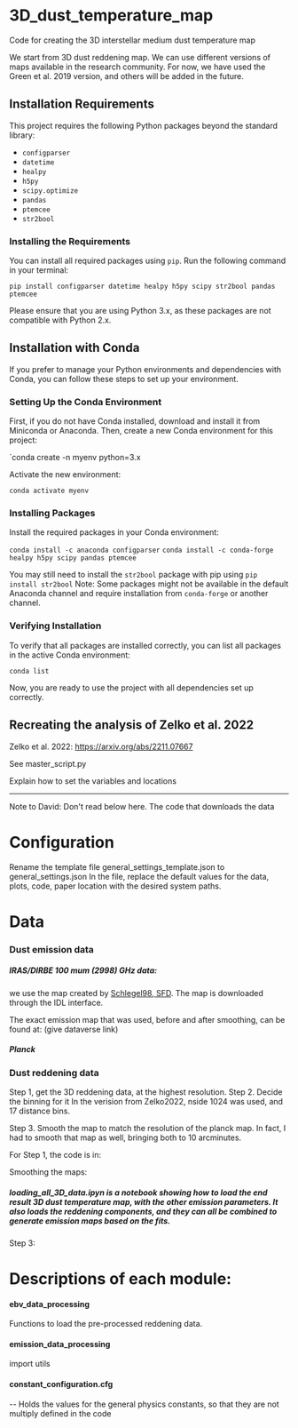# 3D_dust_temperature_map

Code for creating the 3D  interstellar medium dust temperature map 

We start from 3D dust reddening map. We can use different versions of maps available in the research community. For now, we have used the Green et al. 2019 version, and others will be added in the future.


## Installation Requirements

This project requires the following Python packages beyond the standard library:

- `configparser`
- `datetime`
- `healpy`
- `h5py`
- `scipy.optimize`
- `pandas`
- `ptemcee`
- `str2bool`

### Installing the Requirements

You can install all required packages using `pip`. Run the following command in your terminal:

`pip install configparser datetime healpy h5py scipy str2bool pandas ptemcee`

Please ensure that you are using Python 3.x, as these packages are not compatible with Python 2.x.

## Installation with Conda

If you prefer to manage your Python environments and dependencies with Conda, you can follow these steps to set up your environment.

### Setting Up the Conda Environment

First, if you do not have Conda installed, download and install it from Miniconda or Anaconda. Then, create a new Conda environment for this project:


`conda create -n myenv python=3.x

Activate the new environment:

`conda activate myenv`

### Installing Packages

Install the required packages in your Conda environment:

`conda install -c anaconda configparser` 
`conda install -c conda-forge healpy h5py scipy pandas ptemcee`

You may still need to install the `str2bool` package with pip using
`pip install str2bool`
Note: Some packages might not be available in the default Anaconda channel and require installation from `conda-forge` or another channel.

### Verifying Installation

To verify that all packages are installed correctly, you can list all packages in the active Conda environment:

`conda list`

Now, you are ready to use the project with all dependencies set up correctly.
## Recreating the analysis of Zelko et al. 2022

Zelko et al. 2022: https://arxiv.org/abs/2211.07667

See master_script.py

Explain how to set the variables
 and locations


-------------------------------

Note to David:
Don't read below here.
The code that downloads the data 

# Configuration
Rename the template file general_settings_template.json to general_settings.json 
In the file, replace the default values for the data, plots, code, paper location with the desired system paths.


# Data

### Dust emission data
##### IRAS/DIRBE 100 mum (2998) GHz data:

we use the map created by [Schlegel98, SFD](https://ui.adsabs.harvard.edu/abs/1998ApJ...500..525S/abstract). The map is downloaded through the IDL interface.

The exact emission map that was used, before and after smoothing, can be found at:
(give dataverse link)


##### Planck

### Dust reddening data


Step 1, get the 3D reddening data, at the highest resolution.
Step 2. Decide the binning for it
In the verision from Zelko2022, nside 1024 was used, and 17 distance bins.

Step 3.
Smooth the map to match the resolution of the planck map. In fact, I had to smooth that map as well, bringing both to 10 arcminutes.


For Step 1, the code is in:

Smoothing the maps:



##### loading_all_3D_data.ipyn is a notebook showing how to load the end result 3D dust temperature map, with the other emission parameters. It also loads the reddening components, and they can all be combined to generate emission maps based on the fits.


Step 3: 


# Descriptions of each module:


#### ebv_data_processing
Functions to load the pre-processed reddening data. 


#### emission_data_processing
import utils


#### constant_configuration.cfg 
-- Holds the values for the general physics constants, so that they are not multiply defined in the code